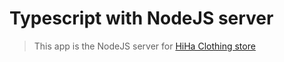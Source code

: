 # Typescript with NodeJS server

> This app is the NodeJS server for [HiHa Clothing store](https://github.com/nvdai2401/hiha-store)
